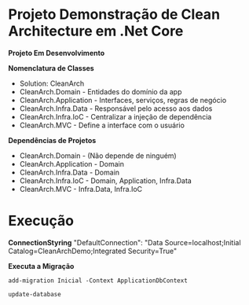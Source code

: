 
# Projeto Demonstração de Clean Architecture em .Net Core

**Projeto Em Desenvolvimento**

**Nomenclatura de Classes**
- Solution: CleanArch
- CleanArch.Domain - Entidades do domínio da app
- CleanArch.Application - Interfaces, serviços, regras de negócio
- CleanArch.Infra.Data - Responsável pelo acesso aos dados
- CleanArch.Infra.IoC - Centralizar a injeção de dependência
- CleanArch.MVC - Define a interface com o usuário

**Dependências de Projetos**

- CleanArch.Domain - (Não depende de ninguém)
- CleanArch.Application - Domain
- CleanArch.Infra.Data - Domain
- CleanArch.Infra.IoC - Domain, Application, Infra.Data
- CleanArch.MVC - Infra.Data, Infra.IoC

# Execução

**ConnectionStyring**
"DefaultConnection": "Data Source=localhost;Initial Catalog=CleanArchDemo;Integrated Security=True"

**Executa a Migração**

    add-migration Inicial -Context ApplicationDbContext

    update-database

